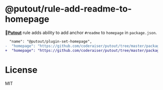 # @putout/rule-add-readme-to-homepage

🐊[**Putout**](https://github.com/coderaiser/putout) rule adds ability to add anchor `#readme` to `homepage` in `package.json`.

```diff
  "name": "@putout/plugin-set-homepage",
-  "homepage": "https://github.com/coderaiser/putout/tree/master/packages/plugin-set-homepage",
+  "homepage": "https://github.com/coderaiser/putout/tree/master/packages/plugin-set-homepage#readme",
```

# License

MIT
